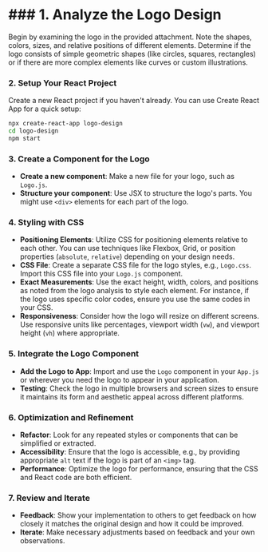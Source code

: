 # ### 1. Analyze the Logo Design

Begin by examining the logo in the provided attachment. Note the shapes, colors, sizes, and relative positions of different elements. Determine if the logo consists of simple geometric shapes (like circles, squares, rectangles) or if there are more complex elements like curves or custom illustrations.

### 2. Setup Your React Project

Create a new React project if you haven't already. You can use Create React App for a quick setup:

```bash
npx create-react-app logo-design
cd logo-design
npm start

```

### 3. Create a Component for the Logo

- **Create a new component**: Make a new file for your logo, such as `Logo.js`.
- **Structure your component**: Use JSX to structure the logo's parts. You might use `<div>` elements for each part of the logo.

### 4. Styling with CSS

- **Positioning Elements**: Utilize CSS for positioning elements relative to each other. You can use techniques like Flexbox, Grid, or position properties (`absolute`, `relative`) depending on your design needs.
- **CSS File**: Create a separate CSS file for the logo styles, e.g., `Logo.css`. Import this CSS file into your `Logo.js` component.
- **Exact Measurements**: Use the exact height, width, colors, and positions as noted from the logo analysis to style each element. For instance, if the logo uses specific color codes, ensure you use the same codes in your CSS.
- **Responsiveness**: Consider how the logo will resize on different screens. Use responsive units like percentages, viewport width (`vw`), and viewport height (`vh`) where appropriate.

### 5. Integrate the Logo Component

- **Add the Logo to App**: Import and use the `Logo` component in your `App.js` or wherever you need the logo to appear in your application.
- **Testing**: Check the logo in multiple browsers and screen sizes to ensure it maintains its form and aesthetic appeal across different platforms.

### 6. Optimization and Refinement

- **Refactor**: Look for any repeated styles or components that can be simplified or extracted.
- **Accessibility**: Ensure that the logo is accessible, e.g., by providing appropriate `alt` text if the logo is part of an `<img>` tag.
- **Performance**: Optimize the logo for performance, ensuring that the CSS and React code are both efficient.

### 7. Review and Iterate

- **Feedback**: Show your implementation to others to get feedback on how closely it matches the original design and how it could be improved.
- **Iterate**: Make necessary adjustments based on feedback and your own observations.
